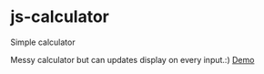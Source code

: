 # js-calculator
Simple calculator

Messy calculator but can updates display on every input.:)
[Demo](https://orntspisc.github.io/js-calculator/)
